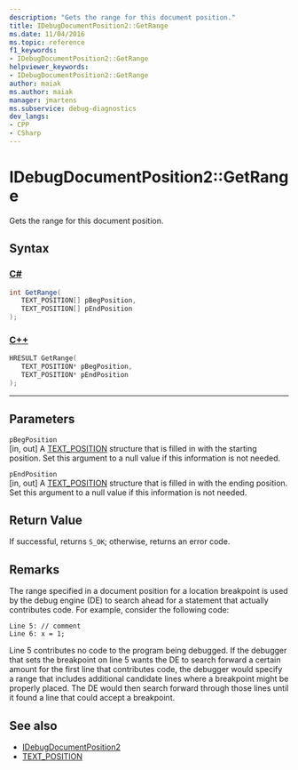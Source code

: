 ```yaml
---
description: "Gets the range for this document position."
title: IDebugDocumentPosition2::GetRange
ms.date: 11/04/2016
ms.topic: reference
f1_keywords:
- IDebugDocumentPosition2::GetRange
helpviewer_keywords:
- IDebugDocumentPosition2::GetRange
author: maiak
ms.author: maiak
manager: jmartens
ms.subservice: debug-diagnostics
dev_langs:
- CPP
- CSharp
---
```

# IDebugDocumentPosition2::GetRange

Gets the range for this document position.

## Syntax

### [C#](#tab/csharp)
```csharp
int GetRange( 
   TEXT_POSITION[] pBegPosition,
   TEXT_POSITION[] pEndPosition
);
```
### [C++](#tab/cpp)
```cpp
HRESULT GetRange( 
   TEXT_POSITION* pBegPosition,
   TEXT_POSITION* pEndPosition
);
```
---

## Parameters
`pBegPosition`\
[in, out] A [TEXT_POSITION](../../../extensibility/debugger/reference/text-position.md) structure that is filled in with the starting position. Set this argument to a null value if this information is not needed.

`pEndPosition`\
[in, out] A [TEXT_POSITION](../../../extensibility/debugger/reference/text-position.md) structure that is filled in with the ending position. Set this argument to a null value if this information is not needed.

## Return Value
 If successful, returns `S_OK`; otherwise, returns an error code.

## Remarks
 The range specified in a document position for a location breakpoint is used by the debug engine (DE) to search ahead for a statement that actually contributes code. For example, consider the following code:

```
Line 5: // comment
Line 6: x = 1;
```

 Line 5 contributes no code to the program being debugged. If the debugger that sets the breakpoint on line 5 wants the DE to search forward a certain amount for the first line that contributes code, the debugger would specify a range that includes additional candidate lines where a breakpoint might be properly placed. The DE would then search forward through those lines until it found a line that could accept a breakpoint.

## See also
- [IDebugDocumentPosition2](../../../extensibility/debugger/reference/idebugdocumentposition2.md)
- [TEXT_POSITION](../../../extensibility/debugger/reference/text-position.md)
